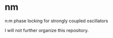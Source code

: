 # nm
n:m phase locking for strongly coupled oscillators

I will not further organize this repository.
